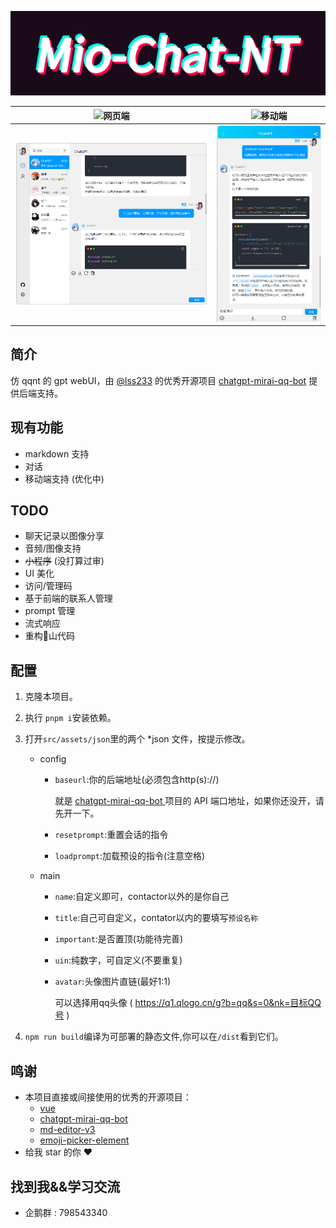 ![Alt text](github/logo.gif)



| ![网页端](https://img.shields.io/badge/-网页端-E2CDBC?style=for-the-badge)                     | ![移动端](https://img.shields.io/badge/-移动端-E2CDBC?style=for-the-badge)                   | 
|------------------------------|------------------------------|
| ![image](github/web.png) | ![image](github/mobile.png) |


## 简介
仿 qqnt 的 gpt webUI，由 [@lss233](https://github.com/lss233) 的优秀开源项目 [chatgpt-mirai-qq-bot](https://github.com/lss233/chatgpt-mirai-qq-bot) 提供后端支持。

## 现有功能
- markdown 支持
- 对话
- 移动端支持 (优化中) 


## TODO
- 聊天记录以图像分享
- 音频/图像支持
- ~~小程序~~ (没打算过审)
- UI 美化
- 访问/管理码
- 基于前端的联系人管理
- prompt 管理
- 流式响应
- 重构💩山代码


## 配置
1. 克隆本项目。
2. 执行 `pnpm i`安装依赖。
3. 打开`src/assets/json`里的两个 *json 文件，按提示修改。
   - config
     - `baseurl`:你的后端地址(必须包含http(s)://)

        就是 [chatgpt-mirai-qq-bot
](https://github.com/lss233/chatgpt-mirai-qq-bot) 项目的 API 端口地址，如果你还没开，请先开一下。
     - `resetprompt`:重置会话的指令
     - `loadprompt`:加载预设的指令(注意空格)
   - main
     - `name`:自定义即可，contactor以外的是你自己
     - `title`:自己可自定义，contator以内的要填写`预设名称`
     - `important`:是否置顶(功能待完善)
     - `uin`:纯数字，可自定义(不要重复)
     - `avatar`:头像图片直链(最好1:1)
        
        可以选择用qq头像 ( https://q1.qlogo.cn/g?b=qq&s=0&nk=目标QQ号 )

4. `npm run build`编译为可部署的静态文件,你可以在`/dist`看到它们。

## 鸣谢
- 本项目直接或间接使用的优秀的开源项目：
  -  [vue](https://vuejs.org/)
  - [chatgpt-mirai-qq-bot
](https://github.com/lss233/chatgpt-mirai-qq-bot) 
  - [md-editor-v3](https://github.com/imzbf/md-editor-v3)
  - [emoji-picker-element](https://www.npmjs.com/package/emoji-picker-element)
- 给我 star 的你 ❤️

## 找到我&&学习交流
- 企鹅群 : 798543340 
